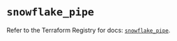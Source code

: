 # `snowflake_pipe`

Refer to the Terraform Registry for docs: [`snowflake_pipe`](https://registry.terraform.io/providers/snowflake-labs/snowflake/0.82.0/docs/resources/pipe).
